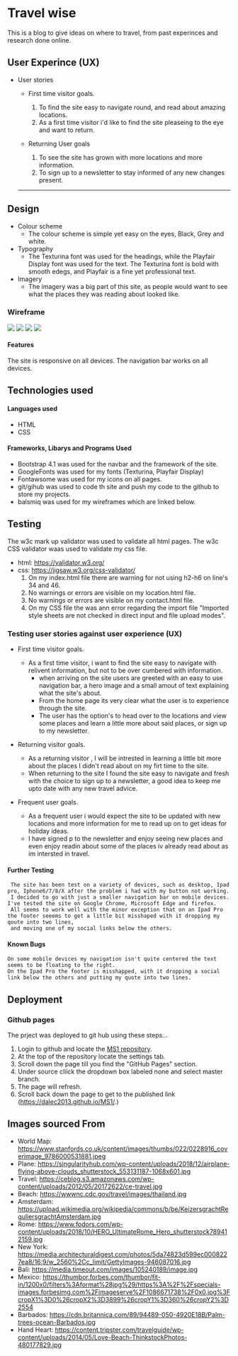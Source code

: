 # Travel wise
This is a blog to give ideas on where to travel, from past experinces and research done online.

## User Experince (UX)

* User stories
    * First time visitor goals.
        
        1. To find the site easy to navigate round, and read about amazing locations.
        2. As a first time visitor i'd like to find the site pleaseing to the eye and want to return.
    
    * Returning User goals
        1. To see the site has grown with more locations and more information.
        2. To sign up to a newsletter to stay informed of any new changes present.
    ----
## Design
    
* Colour scheme
    * The colour scheme is simple yet easy on the eyes, Black, Grey and white.
* Typography 
    * The Texturina font was used for the headings, while the Playfair Display font was used for the text.
        The Texturina font is bold with smooth edegs, and Playfair is a fine yet professional text.
* Imagery 
    * The imagery was a big part of this site, as people would want to see what the places they was reading about looked like.


### Wireframe
<img src="assets/Images/Wireframe1.png">
<img src="assets/Images/Wireframe2.png">
<img src="assets/Images/Wireframe3.png">
<img src="assets/Images/Wireframe4.png">

#### Features 
 The site is responsive on all devices.
 The navigation bar works on all devices.

 ## Technologies used
#### Languages used 
* HTML 
* CSS
#### Frameworks, Libarys and Programs Used
* Bootstrap 4.1 was used for the navbar and the framework of the site.
* GoogleFonts was used for my fonts (Texturina, Playfair Display)
* Fontawsome was used for my icons on all pages.
* git/gihub was used to code th site and push my code to the github to store my projects.
* balsmiq was used for my wireframes which are linked below.

## Testing
The w3c mark up validator was used to validate all html pages. The w3c CSS validator waas used to validate my css file.

* html: https://validator.w3.org/
* css: https://jigsaw.w3.org/css-validator/
    1. On my index.html file there are warning for not using h2-h6 on line's 34 and 46.
    2. No warnings or errors are visible on my location.html file.
    3. No warnings or errors are visible on my contact.html file.
    4. On my CSS file the was ann error regarding the import file "Imported style sheets are not checked in direct input and file upload modes".

### Testing user stories against user experience (UX)

* First time visitor goals. 
    * As a first time visitor, i want to find the site easy to navigate with relivent information, but not to be over cumbered with information.
        * when arriving on the site users are greeted with an easy to use navigation bar, a hero image and a small amout of text explaining what the site's about.
        * From the home page its very clear what the user is to experience through the site.
        * The user has the option's to head over to the locations and view some places and learn a little more about said places, or sign up to my newsletter.

* Returning visitor goals.
    * As a returning visitor , I will be intrested in learning a little bit more about the places I didn't read about on my firt time to the site.
    * When returning to the site I found the site easy to navigate and fresh with the choice to sign up to a newsletter, a good idea  to keep me upto date with any new travel advice.

* Frequent user goals.
    * As a frequent user i would expect the site to be updated with new locations and more information for me to read up on to get ideas for holiday ideas.
    * I have signed p to the newsletter and enjoy seeing new places and even  enjoy readin about some of the places iv already read about as im intersted in travel.

#### Further Testing
     The site has been test on a variety of devices, such as desktop, Ipad pro, Iphone6/7/8/X after the problem i had with my button not working.
     I decided to go with just a smaller navigation bar on mobile devices. I've tested the site on Google Chrome, Microsoft Edge and firefox.
     All seems to work well with the minor exception that on an Ipad Pro the footer seeems to get a little bit misshaped with it dropping my qoute into two lines,
     and moving one of my social links below the others.



#### Known Bugs
    On some mobile devices my navigation isn't quite centered the text seems to be floating to the right.
    On the Ipad Pro the footer is misshapped, with it dropping a social link below the others and putting my quote into two lines.

## Deployment 

### Github pages

The prject was deployed to git hub using these steps...

1. Login to github and locate the [MS1 repository](https://github.com/Dalec2013?tab=repositories).
2. At the top of the repository locate the settings tab.
3. Scroll down the page till you find the "GitHub Pages" section.
4. Under source cliick the dropdown box labeled none and select master branch.
5. The page will refresh.
6. Scroll back down the page to get to the published link (https://dalec2013.github.io/MS1/.)


## Images sourced From

* World Map: https://www.stanfords.co.uk/content/images/thumbs/022/0228916_coverimage_9786000531881.jpeg
* Plane: https://singularityhub.com/wp-content/uploads/2018/12/airplane-flying-above-clouds_shutterstock_553131187-1068x601.jpg
* Travel: https://ceblog.s3.amazonaws.com/wp-content/uploads/2012/05/20172622/ce-travel.jpg
* Beach: https://wwwnc.cdc.gov/travel/images/thailand.jpg
* Amsterdam: https://upload.wikimedia.org/wikipedia/commons/b/be/KeizersgrachtReguliersgrachtAmsterdam.jpg
* Rome: https://www.fodors.com/wp-content/uploads/2018/10/HERO_UltimateRome_Hero_shutterstock789412159.jpg
* New York: https://media.architecturaldigest.com/photos/5da74823d599ec0008227ea8/16:9/w_2560%2Cc_limit/GettyImages-946087016.jpg
* Bali: https://media.timeout.com/images/105240189/image.jpg
* Mexico: https://thumbor.forbes.com/thumbor/fit-in/1200x0/filters%3Aformat%28jpg%29/https%3A%2F%2Fspecials-images.forbesimg.com%2Fimageserve%2F1086671738%2F0x0.jpg%3FcropX1%3D0%26cropX2%3D3899%26cropY1%3D360%26cropY2%3D2554
* Barbados: https://cdn.britannica.com/89/94489-050-4920E18B/Palm-trees-ocean-Barbados.jpg
* Hand Heart: https://content.tripster.com/travelguide/wp-content/uploads/2014/05/Love-Beach-ThinkstockPhotos-480177829.jpg